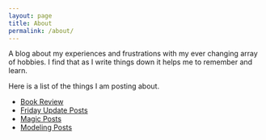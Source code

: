 ```yaml
---
layout: page
title: About
permalink: /about/
---
```


A blog about my experiences and frustrations with my ever changing array of hobbies. I find that as I write things down it helps me to remember and learn.

Here is a list of the things I am posting about.

- [Book Review](/book-reviews/)
- [Friday Update Posts](/friday/)
- [Magic Posts](/magic/)
- [Modeling Posts](/modeling/)
